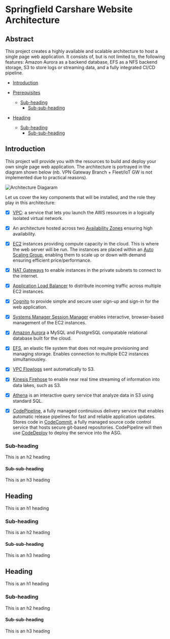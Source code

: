 # Springfield Carshare Website Architecture

## Abstract 
This project creates a highly available and scalable architecture to host a single page web application. It consists of, but is not limited to, the following features: Amazon Aurora as a backend database, EFS as a NFS backend storage, S3 to store logs or streaming data, and a fully integrated CI/CD pipeline. 


- [Introduction](#introduction)

- [Prerequisites](#heading-1)
  * [Sub-heading](#sub-heading-1)
    + [Sub-sub-heading](#sub-sub-heading-1)
- [Heading](#heading-2)
  * [Sub-heading](#sub-heading-2)
    + [Sub-sub-heading](#sub-sub-heading-2)

## Introduction
This project will provide you with the resources to build and deploy your own single page web application. The architecture is portrayed in the diagram shown below (nb. VPN Gateway Branch + Fleet/IoT GW is not implemented due to practical reasons). 

![Architecture Diagaram](https://user-images.githubusercontent.com/32502465/114913033-b2a70680-9dee-11eb-859f-4a0cd311682e.jpg)

Let us cover the key components that will be installed, and the role they play in this architecture:

- [x] [VPC](https://aws.amazon.com/vpc/?vpc-blogs.sort-by=item.additionalFields.createdDate&vpc-blogs.sort-order=desc): a service that lets you launch the AWS resources in a logically isolated virtual network.
- [x] An architecture hosted across two [Availability Zones](https://aws.amazon.com/about-aws/global-infrastructure/regions_az/) ensuring high availability. 
- [x] [EC2](https://aws.amazon.com/ec2/?ec2-whats-new.sort-by=item.additionalFields.postDateTime&ec2-whats-new.sort-order=desc) instances providing compute capacity in the cloud. This is where the web server will be run. The instances are placed within an [Auto Scaling Group](https://docs.aws.amazon.com/autoscaling/ec2/userguide/AutoScalingGroup.html), enabling them to scale up or down with demand ensuring efficient price/performance. 
- [x] [NAT Gateways](https://docs.aws.amazon.com/vpc/latest/userguide/vpc-nat-gateway.html) to enable instances in the private subnets to connect to the internet. 
- [x] [Application Load Balancer](https://docs.aws.amazon.com/elasticloadbalancing/latest/application/introduction.html) to distribute incoming traffic across multiple EC2 instances. 
- [x] [Cognito](https://aws.amazon.com/cognito/) to provide simple and secure user sign-up and sign-in for the web application. 
- [x] [Systems Manager Session Manager](https://docs.aws.amazon.com/systems-manager/latest/userguide/session-manager.html) enables interactive, browser-based management of the EC2 instances. 
- [x] [Amazon Aurora](https://aws.amazon.com/rds/aurora/?aurora-whats-new.sort-by=item.additionalFields.postDateTime&aurora-whats-new.sort-order=desc) a MySQL and PostgreSQL compatable relational database built for the cloud. 
- [x] [EFS](https://aws.amazon.com/efs/), an elastic file system that does not require provisioning and managing storage. Enables connection to multiple EC2 instances simultaniousley. 
- [x] [VPC Flowlogs](https://docs.aws.amazon.com/vpc/latest/userguide/flow-logs.html) sent automatically to S3. 
- [x] [Kinesis Firehose](https://aws.amazon.com/kinesis/data-firehose/?kinesis-blogs.sort-by=item.additionalFields.createdDate&kinesis-blogs.sort-order=desc) to enable near real time streaming of information into data lakes, such as S3. 
- [x] [Athena](https://aws.amazon.com/athena/?whats-new-cards.sort-by=item.additionalFields.postDateTime&whats-new-cards.sort-order=desc) is an interactive query service that analyze data in S3 using standard SQL. 
- [x] [CodePipeline](https://aws.amazon.com/codepipeline/), a fully managed continuious delivery service that enables automatic release pipelines for fast and reliable application updates. Stores code in [CodeCommit](https://aws.amazon.com/codecommit/), a fully managed source code control service that hosts secure git-based repositories. CodePipeline will then use [CodeDeploy](https://aws.amazon.com/codedeploy/) to deploy the service into the ASG.   


### Sub-heading

This is an h2 heading

#### Sub-sub-heading

This is an h3 heading

## Heading

This is an h1 heading

### Sub-heading

This is an h2 heading

#### Sub-sub-heading

This is an h3 heading

## Heading

This is an h1 heading

### Sub-heading

This is an h2 heading

#### Sub-sub-heading

This is an h3 heading
